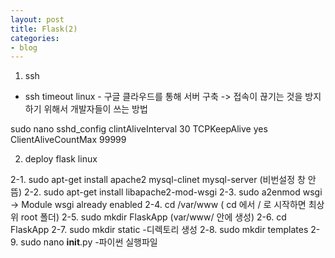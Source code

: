 ```yaml
---
layout: post
title: Flask(2)
categories:
- blog
---
```


1. ssh 
* ssh timeout linux - 구글 클라우드를 통해 서버 구축 -> 접속이 끊기는 것을 방지하기 위해서 개발자들이 쓰는 방법

sudo nano sshd_config 
clintAliveInterval 30
TCPKeepAlive yes
ClientAliveCountMax 99999

2. deploy flask linux

  2-1. sudo apt-get install apache2 mysql-clinet mysql-server  (비번설정 창 안뜸)
  2-2. sudo apt-get install libapache2-mod-wsgi
  2-3. sudo a2enmod wsgi -> Module wsgi already enabled 
  2-4. cd /var/www    ( cd 에서 / 로 시작하면 최상위 root 폴더)
  2-5. sudo mkdir FlaskApp (var/www/ 안에 생성)
  2-6. cd FlaskApp
  2-7. sudo mkdir static      -디렉토리 생성
  2-8. sudo mkdir templates 
  2-9. sudo nano __init__.py  -파이썬 실행파일
